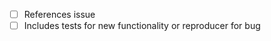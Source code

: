 
<!--
Thank you for opening a pull request! Here are some tips on creating a well formatted contribution.

Please give your pull request a title like "[Short description]"

This is the format for commit messages:

"""
[Short description]

[A longer multiline description]

Fixes: [ISSUE_URL or #ISSUE_ID, create one if necessary]

Signed-off-by: [YOUR_NAME] <[YOUR_EMAIL]>
"""

The Signed-off-by line is important, and it is your certification that your contributions satisfy the developers certificate or origin.

For more examples, simply use "git log" and look at some historical commits.

This was just a quick overview. More information for contributors is available here:
https://docs.openmediavault.org/en/latest/development/contribute.html
-->

- [ ] References issue
- [ ] Includes tests for new functionality or reproducer for bug
